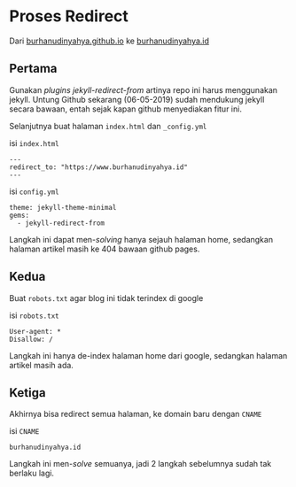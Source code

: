 # Proses Redirect 

Dari [burhanudinyahya.github.io](https://burhanudinyahya.github.io) ke [burhanudinyahya.id](https://www.burhanudinyahya.id)

## Pertama

Gunakan _plugins_ _jekyll-redirect-from_ artinya repo ini harus menggunakan jekyll.
Untung Github sekarang (06-05-2019) sudah mendukung jekyll secara bawaan, entah sejak kapan github menyediakan fitur ini.

Selanjutnya buat halaman `index.html` dan `_config.yml`

isi `index.html`
```
---
redirect_to: "https://www.burhanudinyahya.id"
---
```

isi `config.yml`
```
theme: jekyll-theme-minimal
gems:
  - jekyll-redirect-from
```
  
Langkah ini dapat men-_solving_ hanya sejauh halaman home, sedangkan halaman artikel masih ke 404 bawaan github pages.

## Kedua

Buat `robots.txt` agar blog ini tidak terindex di google

isi `robots.txt`
```
User-agent: *
Disallow: /
```

Langkah ini hanya de-index halaman home dari google, sedangkan halaman artikel masih ada.

## Ketiga

Akhirnya bisa redirect semua halaman, ke domain baru dengan `CNAME`

isi `CNAME`
```
burhanudinyahya.id
```

Langkah ini men-_solve_ semuanya, jadi 2 langkah sebelumnya sudah tak berlaku lagi.
